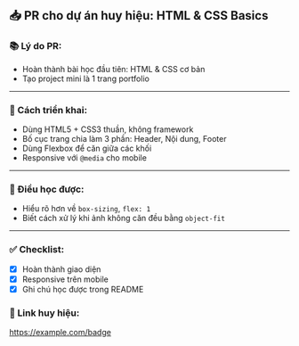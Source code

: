 ## 📥 PR cho dự án huy hiệu: HTML & CSS Basics

### 📚 Lý do PR:
- Hoàn thành bài học đầu tiên: HTML & CSS cơ bản
- Tạo project mini là 1 trang portfolio

---

### 🔧 Cách triển khai:
- Dùng HTML5 + CSS3 thuần, không framework
- Bố cục trang chia làm 3 phần: Header, Nội dung, Footer
- Dùng Flexbox để căn giữa các khối
- Responsive với `@media` cho mobile

---

### 🧠 Điều học được:
- Hiểu rõ hơn về `box-sizing`, `flex: 1`
- Biết cách xử lý khi ảnh không căn đều bằng `object-fit`

---

### ✅ Checklist:
- [x] Hoàn thành giao diện
- [x] Responsive trên mobile
- [x] Ghi chú học được trong README

### 🔗 Link huy hiệu:
https://example.com/badge

